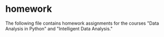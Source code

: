 # homework
The following file contains homework assignments for the courses "Data Analysis in Python" and "Intelligent Data Analysis."
